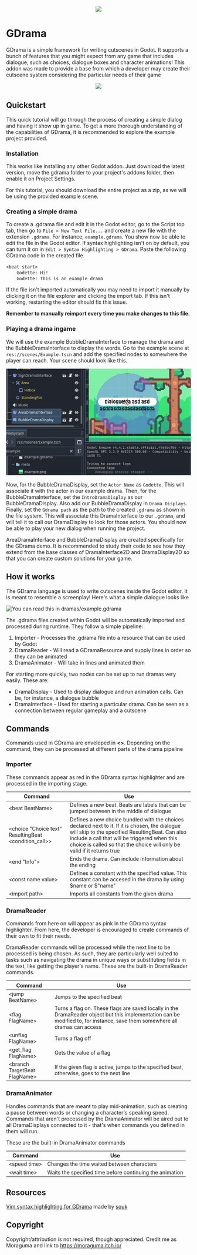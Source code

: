 <p align="center">
  <img src="icon.png" />
</p>


# GDrama
GDrama is a simple framework for writing cutscenes in Godot. It supports a bunch of features that you might expect from any game that includes dialogue, such as choices, dialogue boxes and character animations! This addon was made to provide a base from which a developer may create their cutscene system considering the particular needs of their game

<p align="center">
  <img src="resources/meta/example.png" />
</p>

## Quickstart

This quick tutorial will go through the process of creating a simple dialog and having it show up in game. To get a more thorough understanding of the capabilities of GDrama, it is recommended to explore the example project provided.

### Installation

This works like installing any other Godot addon. Just download the latest version, move the gdrama folder to your project's addons folder, then enable it on Project Settings.

For this tutorial, you should download the entire project as a zip, as we will be using the provided example scene.

### Creating a simple drama

To create a .gdrama file and edit it in the Godot editor, go to the Script top tab, then go to `File > New Text File...` and create a new file with the extension `.gdrama`. For instance, `example.gdrama`. You show now be able to edit the file in the Godot editor. If syntax highlighting isn't on by default, you can turn it on in `Edit > Syntax Highlighting > GDrama`. Paste the following GDrama code in the created file.

```
<beat start>
	Godette: Hi!
	Godette: This is an example drama
```

If the file isn't imported automatically you may need to import it manually by clicking it on the file explorer and clicking the import tab. If this isn't working, restarting the editor should fix this issue.

**Remember to manually reimport every time you make changes to this file.**

### Playing a drama ingame

We will use the example BubbleDramaInterface to manage the drama and the BubbleDramaInterface to display the words. Go to the example scene at `res://scenes/Example.tscn` and add the specified nodes to somewhere the player can reach. Your scene should look like this.

<p align="center">
  <img src="resources/meta/quickstart_editor.png" />
</p>

Now, for the BubbleDramaDisplay, set the `Actor Name` as `Godette`. This will associate it with the actor in our example drama. Then, for the BubbleDramaInterface, set the `IntroDramaDisplay` as our BubbleDramaDisplay. Also add our BubbleDramaDisplay in `Drama Displays`. Finally, set the `Gdrama path` as the path to the created `.gdrama` as shown in the file system. This will associate this DramaInterface to our `.gdrama`, and will tell it to call our DramaDisplay to look for those actors. You should now be able to play your new dialog when running the project.

AreaDramaInterface and BubbleDramaDisplay are created specifically for the GDrama demo. It is recommended to study their code to see how they extend from the base classes of DramaInterface2D and DramaDisplay2D so that you can create custom solutions for your game.

## How it works

The GDrama language is used to write cutscenes inside the Godot editor. It is meant to resemble a screenplay! Here's what a simple dialogue looks like

![You can read this in dramas/example.gdrama](resources/meta/gdrama.png)

The .gdrama files created within Godot will be automatically imported and processed during runtime. They follow a simple pipeline:

1. Importer - Processes the .gdrama file into a resource that can be used by Godot
2. DramaReader - Will read a GDramaResource and supply lines in order so they can be animated
3. DramaAnimator - Will take in lines and animated them

For starting more quickly, two nodes can be set up to run dramas very easily. These are:

- DramaDisplay - Used to display dialogue and run animation calls. Can be, for instance, a dialogue bubble
- DramaInterface - Used for starting a particular drama. Can be seen as a connection between regular gameplay and a cutscene

## Commands

Commands used in GDrama are enveloped in **<>**. Depending on the command, they can be processed at different parts of the drama pipeline

### Importer

These commands appear as red in the GDrama syntax highlighter and are processed in the importing stage.

|Command|Use|
|---|---|
|<beat BeatName\>|Defines a new beat. Beats are labels that can be jumped between in the middle of dialogue|
|<choice "Choice text" ResultingBeat <condition_call>>|Defines a new choice bundled with the choices declared next to it. If it is chosen, the dialogue will skip to the specified ResultingBeat. Can also include a call that will be triggered when this choice is called so that the choice will only be valid if it returns true|
|<end "Info">|Ends the drama. Can include information about the ending|
|<const name value\>|Defines a constant with the specified value. This constant can be accesed in the drama by using $name or \$"name"|
|<import path\>|Imports all constants from the given drama|

### DramaReader
Commands from here on will appear as pink in the GDrama syntax highlighter. From here, the developer is encouraged to create commands of their own to fit their needs.

DramaReader commands will be processed while the next line to be processed is being chosen. As such, they are particularly well suited to tasks such as navigating the drama in unique ways or substituting fields in the text, like getting the player's name. These are the built-in DramaReader commands.

|Command|Use|
|---|---|
|<jump BeatName\>|Jumps to the specified beat|
|<flag FlagName\>|Turns a flag on. These flags are saved locally in the DramaReader object but this implementation can be modified to, for instance, save them somewhere all dramas can access|
|<unflag FlagName\>|Turns a flag off|
|<get_flag FlagName\>|Gets the value of a flag|
|<branch TargetBeat FlagName\>|If the given flag is active, jumps to the specified beat, otherwise, goes to the next line|

### DramaAnimator
Handles commands that are meant to play mid-animation, such as creating a pause between words or changing a character's speaking speed. Commands that aren't processed by the DramaAnimator will be aired out to all DramaDisplays connected to it - that's when commands you defined in them will run.

These are the built-in DramaAnimator commands

|Command|Use|
|---|---|
|<speed time\>|Changes the time waited between characters|
|<wait time\>|Waits the specified time before continuing the animation|

## Resources

[Vim syntax highlighting for GDrama](https://github.com/squk/gdrama-syntax.vim) made by [squk](https://github.com/squk)

## Copyright

Copyright/attribution is not required, though appreciated. Credit me as Moraguma and link to https://moraguma.itch.io/
